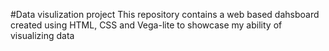 #Data visulization project
This repository contains a web based dahsboard created using HTML, CSS and Vega-lite to showcase my ability of visualizing data
